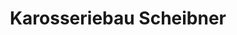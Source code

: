 ---
title: "Karosseriebau Scheibner"
url: /st-egidien/karosseriebau-scheibner/
shop: Autowerkstatt
---